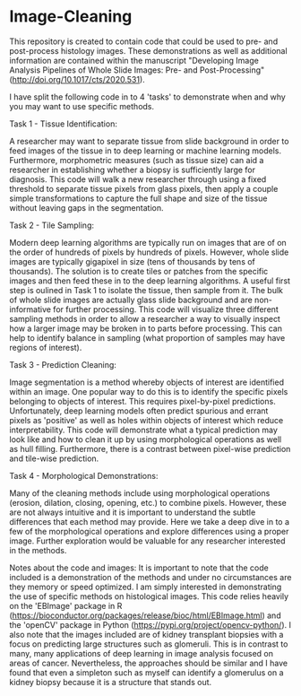 # Image-Cleaning
This repository is created to contain code that could be used to pre- and post-process histology images.  These demonstrations as well as additional information are contained within the manuscript "Developing Image Analysis Pipelines of Whole Slide Images: Pre- and Post-Processing" (http://doi.org/10.1017/cts/2020.531).

I have split the following code in to 4 'tasks' to demonstrate when and why you may want to use specific methods.

Task 1 - Tissue Identification:

  A researcher may want to separate tissue from slide background in order to feed images of the tissue in to deep learning or machine learning models.  Furthermore, morphometric measures (such as tissue size) can aid a researcher in establishing whether a biopsy is sufficiently large for diagnosis.
  This code will walk a new researcher through using a fixed threshold to separate tissue pixels from glass pixels, then apply a couple simple transformations to capture the full shape and size of the tissue without leaving gaps in the segmentation.
  

Task 2 - Tile Sampling:

  Modern deep learning algorithms are typically run on images that are of on the order of hundreds of pixels by hundreds of pixels.  However, whole slide images are typically gigapixel in size (tens of thousands by tens of thousands).  The solution is to create tiles or patches from the specific images and then feed these in to the deep learning algorithms.  A useful first step is oulined in Task 1 to isolate the tissue, then sample from it.  The bulk of whole slide images are actually glass slide background and are non-informative for further processing.
  This code will visualize three different sampling methods in order to allow a researcher a way to visually inspect how a larger image may be broken in to parts before processing.  This can help to identify balance in sampling (what proportion of samples may have regions of interest).


Task 3 - Prediction Cleaning:

  Image segmentation is a method whereby objects of interest are identified within an image.  One popular way to do this is to identify the specific pixels belonging to objects of interest.  This requires pixel-by-pixel predictions. Unfortunately, deep learning models often predict spurious and errant pixels as 'positive' as well as holes within objects of interest which reduce interpretability.
  This code will demonstrate what a typical prediction may look like and how to clean it up by using morphological operations as well as hull filling.  Furthermore, there is a contrast between pixel-wise prediction and tile-wise prediction.

Task 4 - Morphological Demonstrations:

  Many of the cleaning methods include using morphological operations (erosion, dilation, closing, opening, etc.) to combine pixels.  However, these are not always intuitive and it is important to understand the subtle differences that each method may provide.  Here we take a deep dive in to a few of the morphological operations and explore differences using a proper image.  Further exploration would be valuable for any researcher interested in the methods.
  
Notes about the code and images:
  It is important to note that the code included is a demonstration of the methods and under no circumstances are they memory or speed optimized.  I am simply interested in demonstrating the use of specific methods on histological images.  This code relies heavily on the 'EBImage' package in R (https://bioconductor.org/packages/release/bioc/html/EBImage.html) and the 'openCV' package in Python (https://pypi.org/project/opencv-python/).
  I also note that the images included are of kidney transplant biopsies with a focus on predicting large structures such as glomeruli.  This is in contrast to many, many applications of deep learning in image analysis focused on areas of cancer.  Nevertheless, the approaches should be similar and I have found that even a simpleton such as myself can identify a glomerulus on a kidney biopsy because it is a structure that stands out.
